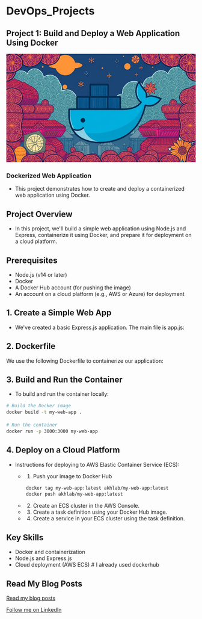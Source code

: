 # DevOps_Projects
## Project 1: Build and Deploy a Web Application Using Docker
![](/dockerized-web-app/img/docker_image_burmese_style-c40271e3-8663-4e16-b05c-d43fd223c922.jpg)
### Dockerized Web Application
- This project demonstrates how to create and deploy a containerized web application using Docker.
## Project Overview
- In this project, we'll build a simple web application using Node.js and Express, containerize it using Docker, and prepare it for deployment on a cloud platform.

## Prerequisites
- Node.js (v14 or later)
- Docker
- A Docker Hub account (for pushing the image)
- An account on a cloud platform (e.g., AWS or Azure) for deployment

## 1. Create a Simple Web App
- We've created a basic Express.js application. The main file is app.js:

## 2. Dockerfile

We use the following Dockerfile to containerize our application:

## 3. Build and Run the Container

- To build and run the container locally:

```bash
# Build the Docker image
docker build -t my-web-app .

# Run the container
docker run -p 3000:3000 my-web-app
```

## 4. Deploy on a Cloud Platform

- Instructions for deploying to AWS Elastic Container Service (ECS):

    - 1. Push your image to Docker Hub
    ```bash
        docker tag my-web-app:latest akhlab/my-web-app:latest
        docker push akhlab/my-web-app:latest
    ```
    - 2. Create an ECS cluster in the AWS Console.
    - 3. Create a task definition using your Docker Hub image.
    - 4. Create a service in your ECS cluster using the task definition.

## Key Skills 
- Docker and containerization
- Node.js and Express.js
- Cloud deployment (AWS ECS) # I already used dockerhub

## Read My Blog Posts
[Read my blog posts](https://medium.com/@alexiscloud/building-and-deploying-a-dockerized-web-application-d8e251ef8d62)

[Follow me on LinkedIn](https://www.linkedin.com/in/aungkohtat)
